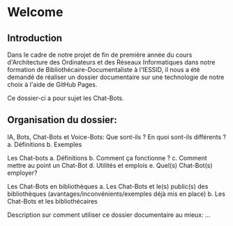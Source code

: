 <h1>Welcome</h1>

<h2>Introduction</h2>
Dans le cadre de notre projet de fin de première année du cours d'Architecture des Ordinateurs et des Réseaux Informatiques dans notre formation de Bibliothécaire-Documentaliste à l'IESSID, il nous a été demandé de réaliser un dossier documentaire sur une technologie de notre choix à l'aide de GitHub Pages.

Ce dossier-ci a pour sujet les Chat-Bots.

<h2>Organisation du dossier:</h2>

IA, Bots, Chat-Bots et Voice-Bots: Que sont-ils ? En quoi sont-ils différents ?
a. Définitions
b. Exemples

Les Chat-bots
a.	Définitions
b.	Comment ça fonctionne ?
c. Comment mettre au point un Chat-Bot
d.	Utilités et emplois
e. Quel(s) Chat-Bot(s) employer?

Les Chat-Bots en bibliothèques
a.	Les Chat-Bots et le(s) public(s) des bibliothèques (avantages/inconvénients/exemples déjà mis en place)
b.	Les Chat-Bots et les bibliothécaires

Description sur comment utiliser ce dossier documentaire au mieux: ...
